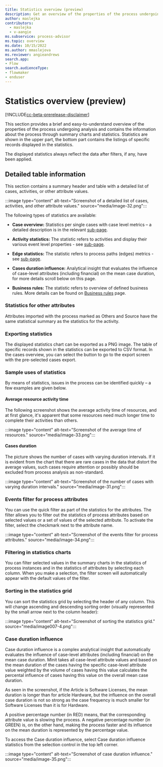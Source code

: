 ```yaml
---
title: Statistics overview (preview)
description: Get an overview of the properties of the process undergoing analysis in the Minit desktop application in process advisor.
author: maslejka
contributors:
  - maslejka
  - v-aangie
ms.subservice: process-advisor
ms.topic: overview
ms.date: 10/15/2022
ms.author: mmaslejova
ms.reviewer: angieandrews
search.app:
- Flow
search.audienceType:
- flowmaker
- enduser
---
```


# Statistics overview (preview)

[!INCLUDE[cc-beta-prerelease-disclaimer](../includes/cc-beta-prerelease-disclaimer.md)]

This section provides a brief and easy-to-understand overview of the properties of the process undergoing analysis and contains the information about the process through summary charts and statistics. Statistics are shown in the upper part, the bottom part contains the listings of specific records displayed in the statistics.

The displayed statistics always reflect the data after filters, if any, have been applied.

## Detailed table information

This section contains a summary header and table with a detailed list of cases, activities, or other attribute values.

:::image type="content" alt-text="Screenshot of a detailed list of cases, activities, and other attribute values." source="media/image-32.png":::

The following types of statistics are available:

- **Case overview:** Statistics per single cases with case level metrics – a detailed description is in the relevant [sub-page](case-overview-statistics.md).

- **Activity statistics:** The statistic refers to activities and display their various event level properties - see [sub-page](activities-event-level-statistics.md).

- **Edge statistics:** The statistic refers to process paths (edges) metrics - see [sub-page](edge-statistics.md).

- **Cases duration influence:** Analytical insight that evaluates the influence of case-level attributes (including financial) on the mean case duration, for more details scroll below on this page.

- **Business rules:** The statistic refers to overview of defined business rules. More details can be found on [Business rules](business-rules.md) page.

### Statistics for other attributes

Attributes imported with the process marked as Others and Source have the same statistical summary as the statistics for the activity.

### Exporting statistics

The displayed statistics chart can be exported as a PNG image. The table of specific records shown in the statistics can be exported to CSV format. In the cases overview, you can select the button to go to the export screen with the pre-selected cases export.

### Sample uses of statistics

By means of statistics, issues in the process can be identified quickly – a few examples are given below.

#### Average resource activity time

The following screenshot shows the average activity time of resources, and at first glance, it's apparent that some resources need much longer time to complete their activities than others.

:::image type="content" alt-text="Screenshot of the average time of resources." source="media/image-33.png":::

#### Cases duration

The picture shows the number of cases with varying duration intervals. If it is evident from the chart that there are rare cases in the data that distort the average values, such cases require attention or possibly should be excluded from process analysis as non-standard.

:::image type="content" alt-text="Screenshot of the number of cases with varying duration intervals." source="media/image-31.png":::

### Events filter for process attributes

You can use the quick filter as part of the statistics for the attributes. The filter allows you to filter out the statistics of process attributes based on selected values or a set of values of the selected attribute. To activate the filter, select the checkmark next to the attribute name.

:::image type="content" alt-text="Screenshot of the events filter for process attributes." source="media/image-34.png":::

### Filtering in statistics charts

You can filter selected values in the summary charts in the statistics of process instances and in the statistics of attributes by selecting each column. When you make a selection, the filter screen will automatically appear with the default values of the filter.

### Sorting in the statistics grid

You can sort the statistics grid by selecting the header of any column. This will change ascending and descending sorting order (visually represented by the small arrow next to the column header):

:::image type="content" alt-text="Screenshot of sorting the statistics grid." source="media/image007-4.png":::

### Case duration influence

Case duration influence is a complex analytical insight that automatically evaluates the influence of case-level attributes (including financial) on the mean case duration. Minit takes all case-level attribute values and based on the mean duration of the cases having the specific case-level attribute value weighted by the volume of cases having this value calculates the percental influence of cases having this value on the overall mean case duration.

As seen in the screenshot, if the Article is Software Licenses, the mean duration is longer than for article Hardware, but the influence on the overall case duration is not so strong as the case frequency is much smaller for Software Licenses than it is for Hardware.

A positive percentage number (in RED) means, that the corresponding attribute value is slowing the process. A negative percentage number (in GREEN) is, on the other hand, making the process faster and its influence on the mean duration is represented by the percentage value.

To access the Case duration influence, select Case duration influence statistics from the selection control in the top left corner.

:::image type="content" alt-text="Screenshot of case duration influence." source="media/image-35.png":::
